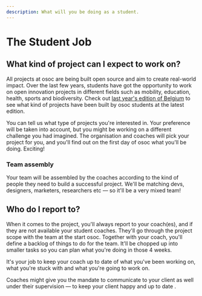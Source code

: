 ```yaml
---
description: What will you be doing as a student.
---
```


# The Student Job

## What kind of project can I expect to work on?

All projects at osoc are being built open source and aim to create real-world impact. Over the last few years, students have got the opportunity to work on open innovation projects in different fields such as mobility, education, health, sports and biodiversity. Check out [last year's edition of Belgium](http://osoc.be/2019) to see what kind of projects have been built by osoc students at the latest edition.

You can tell us what type of projects you're interested in. Your preference will be taken into account, but you might be working on a different challenge you had imagined. The organisation and coaches will pick your project for you, and you'll find out on the first day of osoc what you'll be doing. Exciting!

### Team assembly

Your team will be assembled by the coaches according to the kind of people they need to build a successful project. We'll be matching devs, designers, marketers, researchers etc — so it'll be a very mixed team!



## Who do I report to?

When it comes to the project, you'll always report to your coach\(es\), and if they are not available your student coaches. They'll go through the project scope with the team at the start osoc. Together with your coach, you'll define a backlog of things to do for the team. It'll be chopped up into smaller tasks so you can plan what you're doing in those 4 weeks.  
  
It's your job to keep your coach up to date of what you've been working on, what you're stuck with and what you're going to work on.

Coaches might give you the mandate to communicate to your client as well under their supervision — to keep your client happy and up to date .





